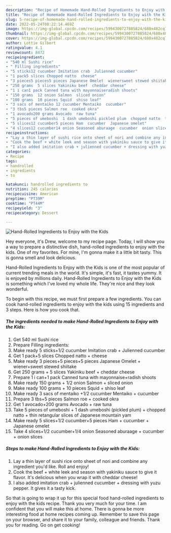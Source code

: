 ```yaml
---
description: "Recipe of Homemade Hand-Rolled Ingredients to Enjoy with the Kids"
title: "Recipe of Homemade Hand-Rolled Ingredients to Enjoy with the Kids"
slug: 5-recipe-of-homemade-hand-rolled-ingredients-to-enjoy-with-the-kids
date: 2022-05-24T08:22:14.469Z
image: https://img-global.cpcdn.com/recipes/5994300727885824/680x482cq70/hand-rolled-ingredients-to-enjoy-with-the-kids-recipe-main-photo.jpg
thumbnail: https://img-global.cpcdn.com/recipes/5994300727885824/680x482cq70/hand-rolled-ingredients-to-enjoy-with-the-kids-recipe-main-photo.jpg
cover: https://img-global.cpcdn.com/recipes/5994300727885824/680x482cq70/hand-rolled-ingredients-to-enjoy-with-the-kids-recipe-main-photo.jpg
author: Lottie Gilbert
ratingvalue: 4.1
reviewcount: 8472
recipeingredient:
- "540 ml Sushi rice"
- " Filling ingredients"
- "5 sticks12 cucumber Imitation crab  Julienned cucumber"
- "1 pack5 slices Chopped natto  cheese"
- "3 pieces5 pieces5 pieces Japanese Omelet  wienersweet stewed shiitake"
- "250 grams  5 slices Yakiniku beef  cheddar cheese"
- "1 i can1 pack Canned tuna with mayonnaiseradish shoots"
- "150 grams  12 onion Salmon  sliced onion"
- "100 grams  10 pieces Squid  shiso leaf"
- "3 sacs of mentaiko 12 cucumber Mentaiko  cucumber"
- "3 tbs5 pieces Salmon roe  cooked okra"
- "1 avocado200 grams Avocado  raw tuna"
- "5 pieces of umeboshi  1 dash umeboshi pickled plum  chopped natto  thin retangular slices of Japanese mountain yam"
- "5 slices12 cucumber5 pieces Ham  cucumber  Japanese omelet"
- "4 slices12 cucumber14 onion Seasoned aburaage  cucumber  onion slices"
recipeinstructions:
- "Lay a thin layer of sushi rice onto sheet of nori and combine any ingredient you&#39;d like. Roll and enjoy!"
- "Cook the beef + white leek and season with yakiniku sauce to give it flavor. It&#39;s delicious when you wrap it with cheddar cheese!"
- "I also added imitation crab + julienned cucumber + dressing with yuzu pepper. It gives it a tasty kick."
categories:
- Recipe
tags:
- handrolled
- ingredients
- to

katakunci: handrolled ingredients to 
nutrition: 245 calories
recipecuisine: American
preptime: "PT39M"
cooktime: "PT44M"
recipeyield: "3"
recipecategory: Dessert

---
```



![Hand-Rolled Ingredients to Enjoy with the Kids](https://img-global.cpcdn.com/recipes/5994300727885824/680x482cq70/hand-rolled-ingredients-to-enjoy-with-the-kids-recipe-main-photo.jpg)

Hey everyone, it's Drew, welcome to my recipe page. Today, I will show you a way to prepare a distinctive dish, hand-rolled ingredients to enjoy with the kids. One of my favorites. For mine, I'm gonna make it a little bit tasty. This is gonna smell and look delicious.

Hand-Rolled Ingredients to Enjoy with the Kids is one of the most popular of current trending meals in the world. It's simple, it's fast, it tastes yummy. It is enjoyed by millions daily. Hand-Rolled Ingredients to Enjoy with the Kids is something which I've loved my whole life. They're nice and they look wonderful.




To begin with this recipe, we must first prepare a few ingredients. You can cook hand-rolled ingredients to enjoy with the kids using 15 ingredients and 3 steps. Here is how you cook that.

<!--inarticleads1-->

##### The ingredients needed to make Hand-Rolled Ingredients to Enjoy with the Kids:

1. Get 540 ml Sushi rice
1. Prepare  Filling ingredients:
1. Make ready 5 sticks+1/2 cucumber Imitation crab + Julienned cucumber
1. Get 1 pack+5 slices Chopped natto + cheese
1. Make ready 3 pieces+5 pieces+5 pieces Japanese Omelet + wiener+sweet stewed shiitake
1. Get 250 grams + 5 slices Yakiniku beef + cheddar cheese
1. Prepare 1 i can+1 pack Canned tuna with mayonnaise+radish shoots
1. Make ready 150 grams + 1/2 onion Salmon + sliced onion
1. Make ready 100 grams + 10 pieces Squid + shiso leaf
1. Make ready 3 sacs of mentaiko +1/2 cucumber Mentaiko + cucumber
1. Prepare 3 tbs+5 pieces Salmon roe + cooked okra
1. Get 1 avocado+200 grams Avocado + raw tuna
1. Take 5 pieces of umeboshi + 1 dash umeboshi (pickled plum) + chopped natto + thin retangular slices of Japanese mountain yam
1. Make ready 5 slices+1/2 cucumber+5 pieces Ham + cucumber + Japanese omelet
1. Take 4 slices+1/2 cucumber+1/4 onion Seasoned aburaage + cucumber + onion slices




<!--inarticleads2-->

##### Steps to make Hand-Rolled Ingredients to Enjoy with the Kids:

1. Lay a thin layer of sushi rice onto sheet of nori and combine any ingredient you&#39;d like. Roll and enjoy!
1. Cook the beef + white leek and season with yakiniku sauce to give it flavor. It&#39;s delicious when you wrap it with cheddar cheese!
1. I also added imitation crab + julienned cucumber + dressing with yuzu pepper. It gives it a tasty kick.




So that is going to wrap it up for this special food hand-rolled ingredients to enjoy with the kids recipe. Thank you very much for your time. I am confident that you will make this at home. There is gonna be more interesting food at home recipes coming up. Remember to save this page on your browser, and share it to your family, colleague and friends. Thank you for reading. Go on get cooking!
